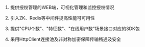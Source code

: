 1. 提供授权管理的WEB端，可视化管理和监控授权情况

2. 引入ZK、Redis等中间件提高性能可可用性

3. 提供"CPU个数"、"特征数"、"在线用户数"场景接口对应的SDK包

4. 采用HttpClient连接池及非对称加密保障传输畅通及安全
